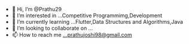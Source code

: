 - 👋 Hi, I’m @Prathu29
- 👀 I’m interested in ...Competitive Programmimg,Development
- 🌱 I’m currently learning ...Flutter,Data Structures and Algorithms,Java
- 💞️ I’m looking to collaborate on ...
- 📫 How to reach me ...prathujoshi98@gmail.com

<!---
Prathu29/Prathu29 is a ✨ special ✨ repository because its `README.md` (this file) appears on your GitHub profile.
You can click the Preview link to take a look at your changes.
--->

